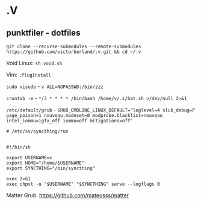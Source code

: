 # .V
## punktfiler - dotfiles

`git clone --recurse-submodules --remote-submodules https://github.com/victorberland/.v.git && cd ~/.v`

Void Linux: `sh void.sh`

Vim: `:PlugInstall`

`sudo visudo` - `v ALL=NOPASSWD:/bin/zzz`

`crontab -e` - `*/3 * * * * /bin/bash /home/v/.s/bat.sh >/dev/null 2>&1`

`/etc/default/grub` - `GRUB_CMDLINE_LINUX_DEFAULT="loglevel=4 slub_debug=P page_poison=1 nouveau.modeset=0 modprobe.blacklist=nouveau intel_iommu=igfx_off iommu=off mitigations=off"`



```
# /etc/sv/syncthing/run


#!/bin/sh

export USERNAME=v
export HOME="/home/$USERNAME"
export SYNCTHING="/bin/syncthing"

exec 2>&1
exec chpst -u "$USERNAME" "$SYNCTHING" serve --logflags 0
```


Matter Grub: https://github.com/mateosss/matter
